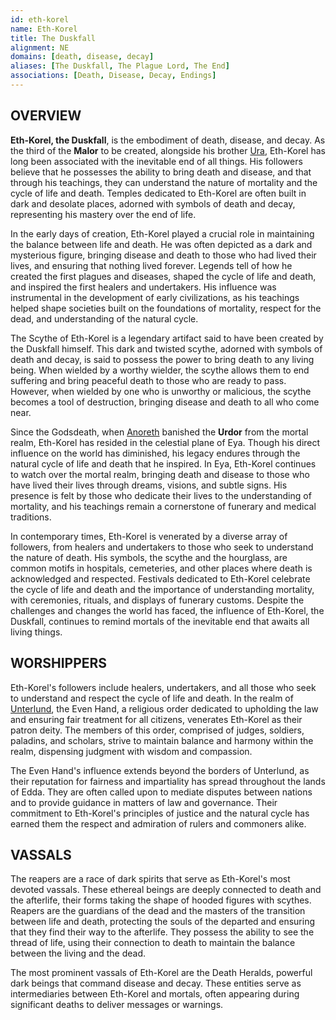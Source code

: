 ```yaml
---
id: eth-korel
name: Eth-Korel
title: The Duskfall
alignment: NE
domains: [death, disease, decay]
aliases: [The Duskfall, The Plague Lord, The End]
associations: [Death, Disease, Decay, Endings]
---
```


## OVERVIEW

**Eth-Korel, the Duskfall**, is the embodiment of death, disease, and decay. As the third of the **Malor** to be created, alongside his brother [Ura](/gods/ura), Eth-Korel has long been associated with the inevitable end of all things. His followers believe that he possesses the ability to bring death and disease, and that through his teachings, they can understand the nature of mortality and the cycle of life and death. Temples dedicated to Eth-Korel are often built in dark and desolate places, adorned with symbols of death and decay, representing his mastery over the end of life.

In the early days of creation, Eth-Korel played a crucial role in maintaining the balance between life and death. He was often depicted as a dark and mysterious figure, bringing disease and death to those who had lived their lives, and ensuring that nothing lived forever. Legends tell of how he created the first plagues and diseases, shaped the cycle of life and death, and inspired the first healers and undertakers. His influence was instrumental in the development of early civilizations, as his teachings helped shape societies built on the foundations of mortality, respect for the dead, and understanding of the natural cycle.

The Scythe of Eth-Korel is a legendary artifact said to have been created by the Duskfall himself. This dark and twisted scythe, adorned with symbols of death and decay, is said to possess the power to bring death to any living being. When wielded by a worthy wielder, the scythe allows them to end suffering and bring peaceful death to those who are ready to pass. However, when wielded by one who is unworthy or malicious, the scythe becomes a tool of destruction, bringing disease and death to all who come near.

Since the Godsdeath, when [Anoreth](/gods/anoreth) banished the **Urdor** from the mortal realm, Eth-Korel has resided in the celestial plane of Eya. Though his direct influence on the world has diminished, his legacy endures through the natural cycle of life and death that he inspired. In Eya, Eth-Korel continues to watch over the mortal realm, bringing death and disease to those who have lived their lives through dreams, visions, and subtle signs. His presence is felt by those who dedicate their lives to the understanding of mortality, and his teachings remain a cornerstone of funerary and medical traditions.

In contemporary times, Eth-Korel is venerated by a diverse array of followers, from healers and undertakers to those who seek to understand the nature of death. His symbols, the scythe and the hourglass, are common motifs in hospitals, cemeteries, and other places where death is acknowledged and respected. Festivals dedicated to Eth-Korel celebrate the cycle of life and death and the importance of understanding mortality, with ceremonies, rituals, and displays of funerary customs. Despite the challenges and changes the world has faced, the influence of Eth-Korel, the Duskfall, continues to remind mortals of the inevitable end that awaits all living things.

## WORSHIPPERS

Eth-Korel's followers include healers, undertakers, and all those who seek to understand and respect the cycle of life and death. In the realm of [Unterlund](/lands/unterlund), the Even Hand, a religious order dedicated to upholding the law and ensuring fair treatment for all citizens, venerates Eth-Korel as their patron deity. The members of this order, comprised of judges, soldiers, paladins, and scholars, strive to maintain balance and harmony within the realm, dispensing judgment with wisdom and compassion.

The Even Hand's influence extends beyond the borders of Unterlund, as their reputation for fairness and impartiality has spread throughout the lands of Edda. They are often called upon to mediate disputes between nations and to provide guidance in matters of law and governance. Their commitment to Eth-Korel's principles of justice and the natural cycle has earned them the respect and admiration of rulers and commoners alike.

## VASSALS

The reapers are a race of dark spirits that serve as Eth-Korel's most devoted vassals. These ethereal beings are deeply connected to death and the afterlife, their forms taking the shape of hooded figures with scythes. Reapers are the guardians of the dead and the masters of the transition between life and death, protecting the souls of the departed and ensuring that they find their way to the afterlife. They possess the ability to see the thread of life, using their connection to death to maintain the balance between the living and the dead.

The most prominent vassals of Eth-Korel are the Death Heralds, powerful dark beings that command disease and decay. These entities serve as intermediaries between Eth-Korel and mortals, often appearing during significant deaths to deliver messages or warnings. 